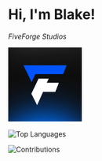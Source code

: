 # Hi, I'm Blake!



*FiveForge Studios* 

<img src="fiveforge_avatar.png" alt="Fiveforge Studios" width="150" /> 

![Top Languages](https://github-readme-stats.vercel.app/api/top-langs/?username=blakeayye&layout=compact)

![Contributions](https://github-readme-streak-stats.herokuapp.com/?user=blakeayye&theme=radical)

